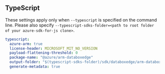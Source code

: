 ## TypeScript

These settings apply only when `--typescript` is specified on the command line.
Please also specify `--typescript-sdks-folder=<path to root folder of your azure-sdk-for-js clone>`.

``` yaml $(typescript)
typescript:
  azure-arm: true
  license-header: MICROSOFT_MIT_NO_VERSION
  payload-flattening-threshold: 0
  package-name: "@azure/arm-databoxedge"
  output-folder: "$(typescript-sdks-folder)/sdk/databoxedge/arm-databoxedge"
  generate-metadata: true
```